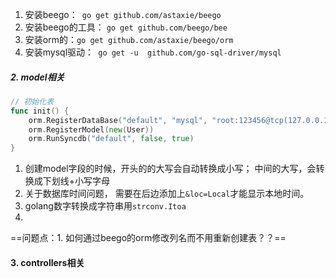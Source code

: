 1. 安装beego：` go get github.com/astaxie/beego`
2. 安装beego的工具： `go get github.com/beego/bee`
3. 安装orm的：`go get github.com/astaxie/beego/orm`
4. 安装mysql驱动：` go get -u  github.com/go-sql-driver/mysql`

##### 2. model相关

```go
// 初始化表
func init() {
	orm.RegisterDataBase("default", "mysql", "root:123456@tcp(127.0.0.1:3306)/gotest?charset=utf8")
	orm.RegisterModel(new(User))
	orm.RunSyncdb("default", false, true)
}

```

1. 创建model字段的时候，开头的的大写会自动转换成小写； 中间的大写，会转换成下划线+小写字母
2. 关于数据库时间问题， 需要在后边添加上`&loc=Local`才能显示本地时间。
3. golang数字转换成字符串用`strconv.Itoa`
4. 



==问题点：1. 如何通过beego的orm修改列名而不用重新创建表？？==

#### 3. controllers相关

